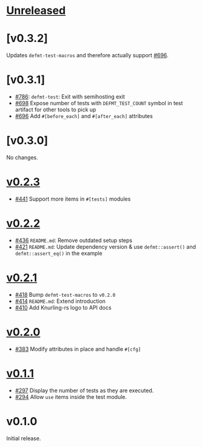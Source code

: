# [Unreleased]

# [v0.3.2]

Updates `defmt-test-macros` and therefore actually support [#696].

# [v0.3.1]

- [#786]: `defmt-test`: Exit with semihosting exit
- [#698] Expose number of tests with `DEFMT_TEST_COUNT` symbol in test artifact for other tools to pick up
- [#696] Add `#[before_each]` and `#[after_each]` attributes

[#786]: https://github.com/knurling-rs/defmt/pull/786
[#698]: https://github.com/knurling-rs/defmt/pull/698
[#696]: https://github.com/knurling-rs/defmt/pull/696

# [v0.3.0]

No changes.

# [v0.2.3]

- [#441] Support more items in `#[tests]` modules

[#441]: https://github.com/knurling-rs/defmt/pull/441

# [v0.2.2]

- [#436] `README.md`: Remove outdated setup steps
- [#421] `README.md`: Update dependency version & use `defmt::assert()` and `defmt::assert_eq()` in the example

[#421]: https://github.com/knurling-rs/defmt/pull/421
[#436]: https://github.com/knurling-rs/defmt/pull/436

# [v0.2.1]

- [#418] Bump `defmt-test-macros` to `v0.2.0`
- [#414] `README.md`: Extend introduction
- [#410] Add Knurling-rs logo to API docs

[#410]: https://github.com/knurling-rs/defmt/pull/410
[#414]: https://github.com/knurling-rs/defmt/pull/414
[#418]: https://github.com/knurling-rs/defmt/pull/418
# [v0.2.0]

- [#383] Modify attributes in place and handle `#[cfg]`

[#383]: https://github.com/knurling-rs/defmt/pull/383

# [v0.1.1]

- [#297] Display the number of tests as they are executed.
- [#294] Allow `use` items inside the test module.

[#294]: https://github.com/knurling-rs/defmt/pull/294
[#297]: https://github.com/knurling-rs/defmt/pull/297
# v0.1.0

Initial release.

[Unreleased]: https://github.com/knurling-rs/defmt/compare/defmt-test-v0.2.3...main
[v0.2.3]: https://github.com/knurling-rs/defmt/compare/defmt-test-v0.2.2...defmt-test-v0.2.3
[v0.2.2]: https://github.com/knurling-rs/defmt/compare/defmt-test-v0.2.1...defmt-test-v0.2.2
[v0.2.1]: https://github.com/knurling-rs/defmt/compare/defmt-test-v0.2.0...defmt-test-v0.2.1
[v0.2.0]: https://github.com/knurling-rs/defmt/compare/defmt-test-v0.1.1...defmt-test-v0.2.0
[v0.1.1]: https://github.com/knurling-rs/defmt/compare/defmt-test-v0.1.0...defmt-test-v0.1.1

